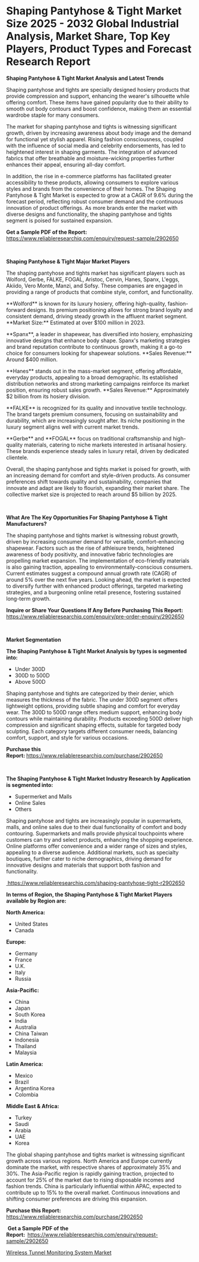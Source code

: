 <p><h1>Shaping Pantyhose & Tight Market Size 2025 - 2032 Global Industrial Analysis, Market Share, Top Key Players, Product Types and Forecast Research Report</h1></p><p><strong>Shaping Pantyhose & Tight Market Analysis and Latest Trends</strong></p>
<p><p>Shaping pantyhose and tights are specially designed hosiery products that provide compression and support, enhancing the wearer's silhouette while offering comfort. These items have gained popularity due to their ability to smooth out body contours and boost confidence, making them an essential wardrobe staple for many consumers.</p><p>The market for shaping pantyhose and tights is witnessing significant growth, driven by increasing awareness about body image and the demand for functional yet stylish apparel. Rising fashion consciousness, coupled with the influence of social media and celebrity endorsements, has led to heightened interest in shaping garments. The integration of advanced fabrics that offer breathable and moisture-wicking properties further enhances their appeal, ensuring all-day comfort.</p><p>In addition, the rise in e-commerce platforms has facilitated greater accessibility to these products, allowing consumers to explore various styles and brands from the convenience of their homes. The Shaping Pantyhose & Tight Market is expected to grow at a CAGR of 9.6% during the forecast period, reflecting robust consumer demand and the continuous innovation of product offerings. As more brands enter the market with diverse designs and functionality, the shaping pantyhose and tights segment is poised for sustained expansion.</p></p>
<p><strong>Get a Sample PDF of the Report:&nbsp;</strong> <a href="https://www.reliableresearchiq.com/enquiry/request-sample/2902650?utm_campaign=2293&utm_medium=2&utm_source=Github&utm_content=ia&utm_term=11032025&utm_id=shaping-pantyhose-tight">https://www.reliableresearchiq.com/enquiry/request-sample/2902650</a></p>
<p>&nbsp;</p>
<p><strong>Shaping Pantyhose & Tight Major Market Players</strong></p>
<p><p>The shaping pantyhose and tights market has significant players such as Wolford, Gerbe, FALKE, FOGAL, Aristoc, Cervin, Hanes, Spanx, L'eggs, Akiido, Vero Monte, Manzi, and Sofsy. These companies are engaged in providing a range of products that combine style, comfort, and functionality.</p><p>**Wolford** is known for its luxury hosiery, offering high-quality, fashion-forward designs. Its premium positioning allows for strong brand loyalty and consistent demand, driving steady growth in the affluent market segment. **Market Size:** Estimated at over $100 million in 2023.</p><p>**Spanx**, a leader in shapewear, has diversified into hosiery, emphasizing innovative designs that enhance body shape. Spanx's marketing strategies and brand reputation contribute to continuous growth, making it a go-to choice for consumers looking for shapewear solutions. **Sales Revenue:** Around $400 million.</p><p>**Hanes** stands out in the mass-market segment, offering affordable, everyday products, appealing to a broad demographic. Its established distribution networks and strong marketing campaigns reinforce its market position, ensuring robust sales growth. **Sales Revenue:** Approximately $2 billion from its hosiery division.</p><p>**FALKE** is recognized for its quality and innovative textile technology. The brand targets premium consumers, focusing on sustainability and durability, which are increasingly sought after. Its niche positioning in the luxury segment aligns well with current market trends.</p><p>**Gerbe** and **FOGAL** focus on traditional craftsmanship and high-quality materials, catering to niche markets interested in artisanal hosiery. These brands experience steady sales in luxury retail, driven by dedicated clientele.</p><p>Overall, the shaping pantyhose and tights market is poised for growth, with an increasing demand for comfort and style-driven products. As consumer preferences shift towards quality and sustainability, companies that innovate and adapt are likely to flourish, expanding their market share. The collective market size is projected to reach around $5 billion by 2025.</p></p>
<p>&nbsp;</p>
<p><strong>What Are The Key Opportunities For Shaping Pantyhose & Tight Manufacturers?</strong></p>
<p><p>The shaping pantyhose and tights market is witnessing robust growth, driven by increasing consumer demand for versatile, comfort-enhancing shapewear. Factors such as the rise of athleisure trends, heightened awareness of body positivity, and innovative fabric technologies are propelling market expansion. The implementation of eco-friendly materials is also gaining traction, appealing to environmentally-conscious consumers. Current estimates suggest a compound annual growth rate (CAGR) of around 5% over the next five years. Looking ahead, the market is expected to diversify further with enhanced product offerings, targeted marketing strategies, and a burgeoning online retail presence, fostering sustained long-term growth.</p></p>
<p><strong>Inquire or Share Your Questions If Any Before Purchasing This Report:</strong> <a href="https://www.reliableresearchiq.com/enquiry/pre-order-enquiry/2902650?utm_campaign=2293&utm_medium=2&utm_source=Github&utm_content=ia&utm_term=11032025&utm_id=shaping-pantyhose-tight">https://www.reliableresearchiq.com/enquiry/pre-order-enquiry/2902650</a></p>
<p>&nbsp;</p>
<p><strong>Market Segmentation</strong></p>
<p><strong>The Shaping Pantyhose & Tight Market Analysis by types is segmented into:</strong></p>
<p><ul><li>Under 300D</li><li>300D to 500D</li><li>Above 500D</li></ul></p>
<p><p>Shaping pantyhose and tights are categorized by their denier, which measures the thickness of the fabric. The under 300D segment offers lightweight options, providing subtle shaping and comfort for everyday wear. The 300D to 500D range offers medium support, enhancing body contours while maintaining durability. Products exceeding 500D deliver high compression and significant shaping effects, suitable for targeted body sculpting. Each category targets different consumer needs, balancing comfort, support, and style for various occasions.</p></p>
<p><strong>Purchase this Report:&nbsp;</strong><a href="https://www.reliableresearchiq.com/purchase/2902650?utm_campaign=2293&utm_medium=2&utm_source=Github&utm_content=ia&utm_term=11032025&utm_id=shaping-pantyhose-tight">https://www.reliableresearchiq.com/purchase/2902650</a></p>
<p>&nbsp;</p>
<p><strong>The Shaping Pantyhose & Tight Market Industry Research by Application is segmented into:</strong></p>
<p><ul><li>Supermerket and Malls</li><li>Online Sales</li><li>Others</li></ul></p>
<p><p>Shaping pantyhose and tights are increasingly popular in supermarkets, malls, and online sales due to their dual functionality of comfort and body contouring. Supermarkets and malls provide physical touchpoints where customers can try and select products, enhancing the shopping experience. Online platforms offer convenience and a wider range of sizes and styles, appealing to a diverse audience. Additional markets, such as specialty boutiques, further cater to niche demographics, driving demand for innovative designs and materials that support both fashion and functionality.</p></p>
<p><a href="https://www.reliableresearchiq.com/shaping-pantyhose-tight-r2902650?utm_campaign=2293&utm_medium=2&utm_source=Github&utm_content=ia&utm_term=11032025&utm_id=shaping-pantyhose-tight">&nbsp;https://www.reliableresearchiq.com/shaping-pantyhose-tight-r2902650</a></p>
<p><strong>In terms of Region, the Shaping Pantyhose & Tight Market Players available by Region are:</strong></p>
<p>
    <p> <strong> North America: </strong>
        <ul>
            <li>United States</li>
            <li>Canada</li>
        </ul>
        </p> 
    <p> <strong> Europe: </strong>
        <ul>
            <li>Germany</li>
            <li>France</li>
            <li>U.K.</li>
            <li>Italy</li>
            <li>Russia</li>
        </ul>
        </p> 
    <p> <strong> Asia-Pacific: </strong>
        <ul>
            <li>China</li>
            <li>Japan</li>
            <li>South Korea</li>
            <li>India</li>
            <li>Australia</li>
            <li>China Taiwan</li>
            <li>Indonesia</li>
            <li>Thailand</li>
            <li>Malaysia</li>
        </ul>
        </p> 
    <p> <strong> Latin America: </strong>
        <ul>
            <li>Mexico</li>
            <li>Brazil</li>
            <li>Argentina Korea</li>
            <li>Colombia</li>
        </ul>
        </p> 
    <p> <strong> Middle East & Africa: </strong>
        <ul>
            <li>Turkey</li>
            <li>Saudi</li>
            <li>Arabia</li>
            <li>UAE</li>
            <li>Korea</li>
        </ul>
    </p>
    </p>
<p><p>The global shaping pantyhose and tights market is witnessing significant growth across various regions. North America and Europe currently dominate the market, with respective shares of approximately 35% and 30%. The Asia-Pacific region is rapidly gaining traction, projected to account for 25% of the market due to rising disposable incomes and fashion trends. China is particularly influential within APAC, expected to contribute up to 15% to the overall market. Continuous innovations and shifting consumer preferences are driving this expansion.</p></p>
<p><strong>Purchase this Report: </strong><a href="https://www.reliableresearchiq.com/purchase/2902650?utm_campaign=2293&utm_medium=2&utm_source=Github&utm_content=ia&utm_term=11032025&utm_id=shaping-pantyhose-tight">https://www.reliableresearchiq.com/purchase/2902650</a></p>
<p>&nbsp;<strong>Get a Sample PDF of the Report:&nbsp;&nbsp;</strong><a href="https://www.reliableresearchiq.com/enquiry/request-sample/2902650?utm_campaign=2293&utm_medium=2&utm_source=Github&utm_content=ia&utm_term=11032025&utm_id=shaping-pantyhose-tight">https://www.reliableresearchiq.com/enquiry/request-sample/2902650</a></p>
<p><strong></strong></p>
<p><p><a href="https://github.com/ziringebrur1/Market-Research-Report-List-1/blob/main/wireless-tunnel-monitoring-system-market.md?utm_campaign=2293&utm_medium=2&utm_source=Github&utm_content=ia&utm_term=11032025&utm_id=shaping-pantyhose-tight">Wireless Tunnel Monitoring System Market</a></p></p>